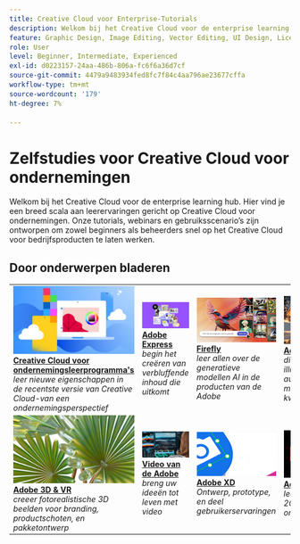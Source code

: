 ```yaml
---
title: Creative Cloud voor Enterprise-Tutorials
description: Welkom bij het Creative Cloud voor de enterprise learning hub
feature: Graphic Design, Image Editing, Vector Editing, UI Design, Licensable Assets, Gen AI, Video Editing, 3D
role: User
level: Beginner, Intermediate, Experienced
exl-id: d0223157-24aa-486b-806a-fc6f6a36d7cf
source-git-commit: 4479a9483934fed8fc7f84c4aa796ae23677cffa
workflow-type: tm+mt
source-wordcount: '179'
ht-degree: 7%

---
```


# Zelfstudies voor Creative Cloud voor ondernemingen

Welkom bij het Creative Cloud voor de enterprise learning hub. Hier vind je een breed scala aan leerervaringen gericht op Creative Cloud voor ondernemingen. Onze tutorials, webinars en gebruiksscenario’s zijn ontworpen om zowel beginners als beheerders snel op het Creative Cloud voor bedrijfsproducten te laten werken.

## Door onderwerpen bladeren

<!-- COMMENT -->
<!-- CARDS

* https://experienceleague.adobe.com/en/docs/creative-cloud-enterprise-learn/cce-learning-hub/cceoverview/overview-cce
  {target = _self}
  {title = Creative Cloud for enterprise tutorials}
  {description = Learn new features in the latest release of Creative Cloud—from an enterprise perspective}
  {image = https://experienceleague.adobe.com/en/docs/creative-cloud-enterprise-learn/cce-learning-hub/media_16d0b4bc8d977366abc857846ccb13e98d0dbdcba.png?width=400&format=webply&optimize=medium}
  {cta = Browse tutorials}
* https://experienceleague.adobe.com/en/docs/creative-cloud-enterprise-learn/cce-learning-hub/expressoverview/expresshowto/overview-express-how-to
  {target = _self}
  {title = Adobe Express}
  {description = Get started creating amazing work that stands out}
  {image = https://experienceleague.adobe.com/en/docs/creative-cloud-enterprise-learn/cce-learning-hub/media_147ff2adb3b6666e184b73e7d7a2f3ba7870e2e2d.png?width=400&format=webply&optimize=medium}
  {cta = Browse tutorials}
* https://experienceleague.adobe.com/en/docs/creative-cloud-enterprise-learn/cce-learning-hub/fireflyoverview/overview-firefly
  {target = _self}
  {title = Adobe Firefly}
  {description = Family of creative generative AI models in Adobe products}
  {image = https://experienceleague.adobe.com/en/docs/creative-cloud-enterprise-learn/cce-learning-hub/media_1ef57758ab48c616d77f2a64a42dd64d7089aade5.png?width=400&format=webply&optimize=medium}
  {cta = Browse tutorials}
* https://experienceleague.adobe.com/en/docs/creative-cloud-enterprise-learn/cce-learning-hub/stockoverview/overview-stock
  {target = _self}
  {title = Adobe Stock}
  {description = High-quality digital images, illustrations, video, audio, templates, and more}
  {image = https://experienceleague.adobe.com/en/docs/creative-cloud-enterprise-learn/cce-learning-hub/media_1269d469351bf3a67311794f9b3dce2e0b342429e.png?width=400&format=webply&optimize=medium}
  {cta = Browse tutorials}
* https://experienceleague.adobe.com/en/docs/creative-cloud-enterprise-learn/cce-learning-hub/3doverview/overview-3di
  {target = _self}
  {title = Adobe 3D & VR}
  {description = Create photorealistic 3D images for branding, product shots, and package design}
  {image = https://experienceleague.adobe.com/en/docs/creative-cloud-enterprise-learn/cce-learning-hub/media_18e961b58ea0fc7210e7aed113da2b2f69a23d0d4.png?width=400&format=webply&optimize=medium}
  {cta = Browse tutorials}
* https://experienceleague.adobe.com/en/docs/creative-cloud-enterprise-learn/cce-learning-hub/videooverview/overview-dva
  {target = _self}
  {title = Adobe Video}
  {description = Bring your ideas to life with apps for video editing, motion graphics, visual affects, animation, and more}
  {https://experienceleague.adobe.com/en/docs/creative-cloud-enterprise-learn/cce-learning-hub/media_1b94f0eb740d3be825f3f8db916c0703c432d9ed5.png?width=400&format=webply&optimize=medium}
  {cta = Browse tutorials}
* https://experienceleague.adobe.com/en/docs/creative-cloud-enterprise-learn/cce-learning-hub/xdoverview/overview-xd
  {target = _self}
  {title = Adobe XD}
  {description = Design, prototype, and share user experiences}
  {https://experienceleague.adobe.com/en/docs/creative-cloud-enterprise-learn/cce-learning-hub/media_1022a51440d87ff4ad9ffe56d79d0aa6f0b8dee2d.png?width=400&format=webply&optimize=medium}
  {cta = Browse tutorials}
* https://experienceleague.adobe.com/en/docs/creative-cloud-enterprise-learn/cce-learning-hub/max/overview-max
  {target = _self}
  {title = Adobe MAX}
  {description = Learn all about the MAX 2020 enterprise sessions}
  {https://experienceleague.adobe.com/en/docs/creative-cloud-enterprise-learn/cce-learning-hub/media_123d1f364e7b955b6abb56e8708e22f080254474d.png?width=400&format=webply&optimize=medium}
  {cta = Browse tutorials}
  
-->
<!-- END CARDS -->
<!-- END COMMENT -->

<table style="table-layout:fixed">
<tr>
   <td>
      <a href="cce/overview-cce.md">
         <img alt="Zelfstudies voor Creative Cloud voor ondernemingen" src="assets/CCecard.png" />
      </a>
      <div>
          <a href="cce/overview-cce.md"><strong> Creative Cloud voor ondernemingsleerprogramma's </strong></a>
          </div>
          <em> leer nieuwe eigenschappen in de recentste versie van Creative Cloud-van een ondernemingsperspectief </em>
          <br>
   </td>
   <td>
      <a href="express/overview-express.md">
         <img alt="Adobe Express" src="assets/Expresscard.png" />
      </a>
      <div>
          <a href="express/overview-express.md"><strong>Adobe Express</strong></a>
          </div>
          <em> begin het creëren van verbluffende inhoud die uitkomt </em>
        <br>
   </td>
   <td>
      <a href="firefly/overview-firefly.md">
         <img alt="Firefly" src="assets/Fireflycard.png" />
      </a>
      <div>
          <a href="firefly/overview-firefly.md"><strong>Firefly</strong></a>
          </div>
          <em> leer allen over de generatieve modellen AI in de producten van de Adobe </em>
        <br>
   </td>
   <td>
      <a href="stock/overview-stock.md">
         <img alt="Adobe Stock" src="assets/Stockcard.png" />
      </a>
      <div>
          <a href="stock/overview-stock.md"><strong>Adobe Stock</strong></a>
          </div>
          <em> digitale beelden, illustraties, video, audio, malplaatjes, en meer van uitstekende kwaliteit </em>
        <br>
   </td>
</tr>
<tr>
  <td>
      <a href="3di/overview-3di.md">
         <img alt="Adobe 3D en VR" src="assets/3Dcard.png" />
      </a>
      <div>
          <a href="3di/overview-3di.md"><strong> Adobe 3D &amp; VR </strong></a>
          </div>
          <em> creeer fotorealistische 3D beelden voor branding, productschoten, en pakketontwerp </em>
        <br>
   </td>
   <td>
      <a href="dva/overview-dva.md">
         <img alt="Video Adobe" src="assets/Videocard.png" />
      </a>
      <div>
          <a href="dva/overview-dva.md"><strong> Video van de Adobe </strong></a>
          </div>
          <em> breng uw ideeën tot leven met video </em>
        <br>
   </td>
   <td>
      <a href="xd/overview-xd.md">
         <img alt="Adobe XD" src="assets/XDcard.png" />
      </a>
      <div>
          <a href="xd/overview-xd.md"><strong>Adobe XD</strong></a>
          </div>
          <em> Ontwerp, prototype, en deel gebruikerservaringen </em>
        <br>
   </td>
    <td>
      <a href="max/overview-max.md">
         <img alt="Adobe MAX" src="assets/Maxcard.png" />
      </a>
      <div>
          <a href="max/overview-max.md"><strong> Adobe MAX </strong></a>
          </div>
          <em> leer allen over MAX 2020 ondernemingszittingen </em>
        <br>
   </td>
</tr>
</table>